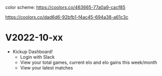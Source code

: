 
color scheme:
https://coolors.co/463665-77a0a9-cacf85

https://coolors.co/dad6d6-92bfb1-f4ac45-694a38-a61c3c



# V2022-10-xx

* Kickup Dashboard!
  * Login with Slack
  * View your total games, current elo and elo gains this week/month
  * View your latest matches